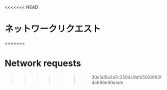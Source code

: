 
<<<<<<< HEAD
# ネットワークリクエスト
=======
# Network requests
>>>>>>> 30a5d5e2a7c3504c9afd5028f83f4a696e60aede
